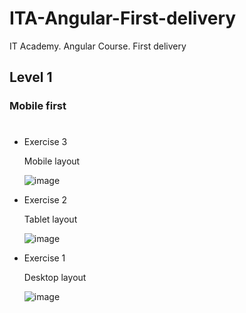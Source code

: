 # ITA-Angular-First-delivery
IT Academy. Angular Course. First delivery

## Level 1
### Mobile first
#
* Exercise 3

  Mobile layout
  
  ![image](https://user-images.githubusercontent.com/29376434/236875025-0fe5cf58-b9f0-44d9-a9e8-4e304f433a65.png)

* Exercise 2

  Tablet layout
  
  ![image](https://github.com/manuelgarciacr/ITA-Angular-First-delivery/assets/29376434/412d1c9a-f62f-40e8-8fe7-1c89265e0a42)

* Exercise 1

  Desktop layout
  
  ![image](https://github.com/manuelgarciacr/ITA-Angular-First-delivery/assets/29376434/9ec9caa4-7f55-4d3f-aaaf-1d6857761482)

